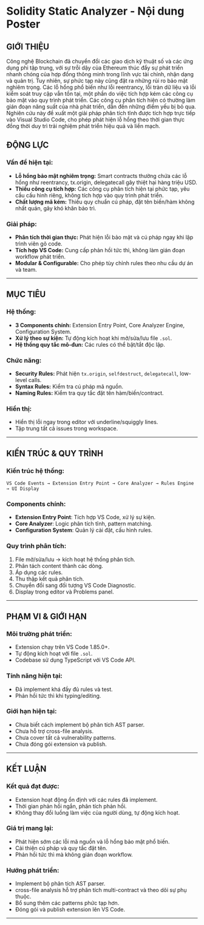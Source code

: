 # Solidity Static Analyzer - Nội dung Poster

## GIỚI THIỆU

Công nghệ Blockchain đã chuyển đổi các giao dịch kỹ thuật số và các ứng dụng phi tập trung, với sự trỗi dậy của Ethereum thúc đẩy sự phát triển nhanh chóng của hợp đồng thông minh trong lĩnh vực tài chính, nhận dạng và quản trị. Tuy nhiên, sự phức tạp này cũng đặt ra những rủi ro bảo mật nghiêm trọng. Các lỗ hổng phổ biến như lỗi reentrancy, lỗi tràn dữ liệu và lỗi kiểm soát truy cập vẫn tồn tại, một phần do việc tích hợp kém các công cụ bảo mật vào quy trình phát triển. Các công cụ phân tích hiện có thường làm gián đoạn năng suất của nhà phát triển, dẫn đến những điểm yếu bị bỏ qua. Nghiên cứu này đề xuất một giải pháp phân tích tĩnh được tích hợp trực tiếp vào Visual Studio Code, cho phép phát hiện lỗ hổng theo thời gian thực đồng thời duy trì trải nghiệm phát triển hiệu quả và liền mạch.

## ĐỘNG LỰC

### Vấn đề hiện tại:
- **Lỗ hổng bảo mật nghiêm trọng:** Smart contracts thường chứa các lỗ hổng như reentrancy, tx.origin, delegatecall gây thiệt hại hàng triệu USD.
- **Thiếu công cụ tích hợp:** Các công cụ phân tích hiện tại phức tạp, yêu cầu cấu hình riêng, không tích hợp vào quy trình phát triển.
- **Chất lượng mã kém:** Thiếu quy chuẩn cú pháp, đặt tên biến/hàm không nhất quán, gây khó khăn bảo trì.

### Giải pháp:
- **Phân tích thời gian thực:** Phát hiện lỗi bảo mật và cú pháp ngay khi lập trình viên gõ code.
- **Tích hợp VS Code:** Cung cấp phản hồi tức thì, không làm gián đoạn workflow phát triển.
- **Modular & Configurable:** Cho phép tùy chỉnh rules theo nhu cầu dự án và team.

---

## MỤC TIÊU

### Hệ thống:
- **3 Components chính:** Extension Entry Point, Core Analyzer Engine, Configuration System.
- **Xử lý theo sự kiện:** Tự động kích hoạt khi mở/sửa/lưu file `.sol`.
- **Hệ thống quy tắc mô-đun:** Các rules có thể bật/tắt độc lập.

### Chức năng:
- **Security Rules:** Phát hiện `tx.origin`, `selfdestruct`, `delegatecall`, low-level calls.
- **Syntax Rules:** Kiểm tra cú pháp mã nguồn.
- **Naming Rules:** Kiểm tra quy tắc đặt tên hàm/biến/contract.

### Hiển thị:
- Hiển thị lỗi ngay trong editor với underline/squiggly lines.
- Tập trung tất cả issues trong workspace.

---

## KIẾN TRÚC & QUY TRÌNH

### Kiến trúc hệ thống:
```
VS Code Events → Extension Entry Point → Core Analyzer → Rules Engine → UI Display
```

### Components chính:
- **Extension Entry Point**: Tích hợp VS Code, xử lý sự kiện.
- **Core Analyzer**: Logic phân tích tĩnh, pattern matching.
- **Configuration System**: Quản lý cài đặt, cấu hình rules.

### Quy trình phân tích:
1. File mở/sửa/lưu → kích hoạt hệ thống phân tích.
2. Phân tách content thành các dòng.
3. Áp dụng các rules.
4. Thu thập kết quả phân tích.
5. Chuyển đổi sang đối tượng VS Code Diagnostic.
6. Display trong editor và Problems panel.

---

## PHẠM VI & GIỚI HẠN

### Môi trường phát triển:
- Extension chạy trên VS Code 1.85.0+.
- Tự động kích hoạt với file `.sol`.
- Codebase sử dụng TypeScript với VS Code API.

### Tính năng hiện tại:
- Đã implement khá đầy đủ rules và test.
- Phản hồi tức thì khi typing/editing.

### Giới hạn hiện tại:
- Chưa biết cách implement bộ phân tích AST parser.
- Chưa hỗ trợ cross-file analysis.
- Chưa cover tất cả vulnerability patterns.
- Chưa đóng gói extension và publish.

---

## KẾT LUẬN

### Kết quả đạt được:
- Extension hoạt động ổn định với các rules đã implement.
- Thời gian phản hồi ngắn, phân tích phản hồi.
- Không thay đổi luồng làm việc của người dùng, tự động kích hoạt.

### Giá trị mang lại:
- Phát hiện sớm các lỗi mã nguồn và lỗ hổng bảo mật phổ biến.
- Cải thiện cú pháp và quy tắc đặt tên.
- Phản hồi tức thì mà không gián đoạn workflow.

### Hướng phát triển:
- Implement bộ phân tích AST parser.
- cross-file analysis hỗ trợ phân tích multi-contract và theo dõi sự phụ thuộc.
- Bổ sung thêm các patterns phức tạp hơn.
- Đóng gói và publish extension lên VS Code.

---